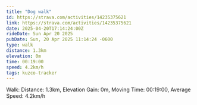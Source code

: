 ```yaml
---
title: "Dog walk"
id: https://strava.com/activities/14235375621
link: https://strava.com/activities/14235375621
date: 2025-04-20T17:14:24:00Z
rideDate: Sun Apr 20 2025
pubDate: Sun, 20 Apr 2025 11:14:24 -0600
type: walk
distance: 1.3km
elevation: 0m
time: 00:19:00
speed: 4.2km/h
tags: kuzco-tracker
---
```

Walk: Distance: 1.3km, Elevation Gain: 0m, Moving Time: 00:19:00, Average Speed: 4.2km/h